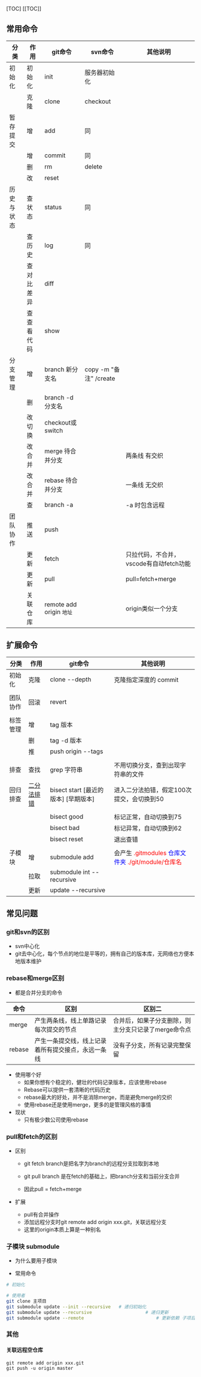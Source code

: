 [TOC]
[[TOC]]

## 常用命令
| 分类       | 作用        | git命令                  | svn命令                | 其他说明                                |
| ---------- | ----------- | ------------------------ | ---------------------- | --------------------------------------- |
| 初始化     | 初始化      | init                     | 服务器初始化           |                                         |
|            | 克隆        | clone                    | checkout               |                                         |
| 暂存提交   | 增          | add                      | 同                     |                                         |
|            | 增          | commit                   | 同                     |                                         |
|            | 删          | rm                       | delete                 |                                         |
|            | 改          | reset                    |                        |                                         |
| 历史与状态 | 查 状态     | status                   | 同                     |                                         |
|            | 查 历史     | log                      | 同                     |                                         |
|            | 查 对比差异 | diff                     |                        |                                         |
|            | 查 查看代码 | show                     |                        |                                         |
| 分支管理   | 增          | branch 新分支名          | copy -m "备注" /create |                                         |
|            | 删          | branch -d 分支名         |                        |                                         |
|            | 改 切换     | checkout或switch         |                        |                                         |
|            | 改 合并     | merge 待合并分支         |                        | 两条线 有交织                           |
|            | 改 合并     | rebase 待合并分支        |                        | 一条线 无交织                           |
|            | 查          | branch -a                |                        | -a 时包含远程                           |
| 团队协作   | 推送        | push                     |                        |                                         |
|            | 更新        | fetch                    |                        | 只拉代码，不合并，vscode有自动fetch功能 |
|            | 更新        | pull                     |                        | pull=fetch+merge                        |
|            | 关联仓库    | remote add origin `地址` |                        | origin类似一个分支                      |

## 扩展命令

| 分类     | 作用                                                         | git命令                              | 其他说明                                                     |
| -------- | ------------------------------------------------------------ | ------------------------------------ | ------------------------------------------------------------ |
| 初始化   | 克隆                                                         | clone --depth                        | 克隆指定深度的 commit                                        |
|          |                                                              |                                      |                                                              |
| 团队协作 | 回滚                                                         | revert                               |                                                              |
|          |                                                              |                                      |                                                              |
| 标签管理 | 增                                                           | tag 版本                             |                                                              |
|          | 删                                                           | tag -d 版本                          |                                                              |
|          | 推                                                           | push origin --tags                   |                                                              |
|          |                                                              |                                      |                                                              |
| 排查     | 查找                                                         | grep 字符串                          | 不用切换分支，查到出现字符串的文件                           |
| 回归排查 | [二分法排错](http://www.ruanyifeng.com/blog/2018/12/git-bisect.html) | bisect start [最近的版本] [早期版本] | 进入二分法拍错，假定100次提交，会切换到50                    |
|          |                                                              |                                      |                                                              |
|          |                                                              | bisect good                          | 标记正常，自动切换到75                                       |
|          |                                                              | bisect bad                           | 标记异常，自动切换到62                                       |
|          |                                                              | bisect reset                         | 退出查错                                                     |
|          |                                                              |                                      |                                                              |
| 子模块   | 增                                                           | submodule add                        | 会产生 <font color=red>.gitmodules</font> <font color=blue>仓库文件夹</font> <font color=red>./git/module/仓库名</font> |
|          | 拉取                                                         | submodule int --recursive            |                                                              |
|          | 更新                                                         | update --recursive                   |                                                              |

## 常见问题

### git和svn的区别

- svn中心化
- git去中心化，每个节点的地位是平等的，拥有自己的版本库，无网络也方便本地版本维护

### rebase和merge区别

- 都是合并分支的命令

| 命令   | 区别                                               | 区别二                                              |
| ------ | -------------------------------------------------- | --------------------------------------------------- |
| merge  | 产生两条线，线上单路记录每次提交的节点             | 合并后，如果子分支删除，则主分支只记录了merge命令点 |
| rebase | 产生一条提交线，线上记录着所有提交接点，永远一条线 | 没有子分支，所有记录完整保留                        |

- 使用哪个好
  - 如果你想有个稳定的，健壮的代码记录版本，应该使用rebase
  - Rebase可以提供一套清晰的代码历史
  - rebase最大的好处，并不是消除merge，而是避免merge的交织
  - 使用rebase还是使用merge，更多的是管理风格的事情
- 现状
  - 只有极少数公司使用rebase

### pull和fetch的区别

- 区别

  - git fetch branch是把名字为branch的远程分支拉取到本地

  - git pull branch 是在fetch的基础上，把branch分支和当前分支合并
  - 因此pull = fetch+merge

- 扩展

  - pull有合并操作
  - 添加远程分支时git remote add origin xxx.git，关联远程分支
  - 这里的origin本质上算是一种别名

### 子模块 submodule

- 为什么要用子模块

- 常用命令

```bash
# 初始化

# 使用者
git clone 主项目
git submodule update --init --recursive   # 递归初始化
git submodule update --recursive					# 递归更新
git submodule update --remote							# 更新依赖 子项目
```

### 其他

#### 关联远程空仓库

```
git remote add origin xxx.git
git push -u origin master
```

